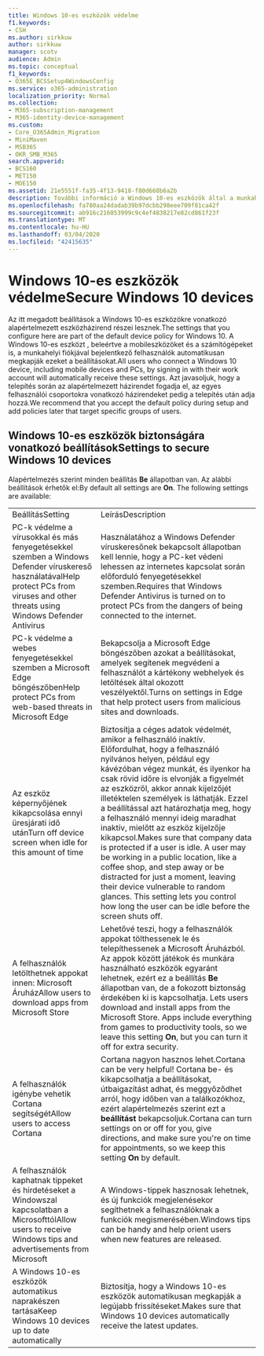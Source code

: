```yaml
---
title: Windows 10-es eszközök védelme
f1.keywords:
- CSH
ms.author: sirkkuw
author: sirkkuw
manager: scotv
audience: Admin
ms.topic: conceptual
f1_keywords:
- O365E_BCSSetup4WindowsConfig
ms.service: o365-administration
localization_priority: Normal
ms.collection:
- M365-subscription-management
- M365-identity-device-management
ms.custom:
- Core_O365Admin_Migration
- MiniMaven
- MSB365
- OKR_SMB_M365
search.appverid:
- BCS160
- MET150
- MOE150
ms.assetid: 21e5551f-fa35-4f13-9418-f80d668b6a2b
description: További információ a Windows 10-es eszközök által a munkahelyi vagy iskolai fiókba való bejelentkezéskor kapott alapértelmezett eszközházirend beállításainak konfigurálásáról.
ms.openlocfilehash: fa780aa24dadab39b97dcbb298eee709f81ca42f
ms.sourcegitcommit: ab916c216053999c9c4ef4838217e82cd861f23f
ms.translationtype: MT
ms.contentlocale: hu-HU
ms.lasthandoff: 03/04/2020
ms.locfileid: "42415635"
---
```

# <a name="secure-windows-10-devices"></a><span data-ttu-id="c7ca9-103">Windows 10-es eszközök védelme</span><span class="sxs-lookup"><span data-stu-id="c7ca9-103">Secure Windows 10 devices</span></span>

<span data-ttu-id="c7ca9-104">Az itt megadott beállítások a Windows 10-es eszközökre vonatkozó alapértelmezett eszközházirend részei lesznek.</span><span class="sxs-lookup"><span data-stu-id="c7ca9-104">The settings that you configure here are part of the default device policy for Windows 10.</span></span> <span data-ttu-id="c7ca9-105">A Windows 10-es eszközt , beleértve a mobileszközöket és a számítógépeket is, a munkahelyi fiókjával bejelentkező felhasználók automatikusan megkapják ezeket a beállításokat.</span><span class="sxs-lookup"><span data-stu-id="c7ca9-105">All users who connect a Windows 10 device, including mobile devices and PCs, by signing in with their work account will automatically receive these settings.</span></span> <span data-ttu-id="c7ca9-106">Azt javasoljuk, hogy a telepítés során az alapértelmezett házirendet fogadja el, az egyes felhasználói csoportokra vonatkozó házirendeket pedig a telepítés után adja hozzá.</span><span class="sxs-lookup"><span data-stu-id="c7ca9-106">We recommend that you accept the default policy during setup and add policies later that target specific groups of users.</span></span>
  
## <a name="settings-to-secure-windows-10-devices"></a><span data-ttu-id="c7ca9-107">Windows 10-es eszközök biztonságára vonatkozó beállítások</span><span class="sxs-lookup"><span data-stu-id="c7ca9-107">Settings to secure Windows 10 devices</span></span>

<span data-ttu-id="c7ca9-p102">Alapértelmezés szerint minden beállítás **Be** állapotban van. Az alábbi beállítások érhetők el:</span><span class="sxs-lookup"><span data-stu-id="c7ca9-p102">By default all settings are **On**. The following settings are available:</span></span>
  
|||
|:-----|:-----|
|<span data-ttu-id="c7ca9-110">Beállítás</span><span class="sxs-lookup"><span data-stu-id="c7ca9-110">Setting</span></span>  <br/> |<span data-ttu-id="c7ca9-111">Leírás</span><span class="sxs-lookup"><span data-stu-id="c7ca9-111">Description</span></span>  <br/> |
|<span data-ttu-id="c7ca9-112">PC-k védelme a vírusokkal és más fenyegetésekkel szemben a Windows Defender víruskereső használatával</span><span class="sxs-lookup"><span data-stu-id="c7ca9-112">Help protect PCs from viruses and other threats using Windows Defender Antivirus</span></span>  <br/> |<span data-ttu-id="c7ca9-113">Használatához a Windows Defender víruskeresőnek bekapcsolt állapotban kell lennie, hogy a PC-ket védeni lehessen az internetes kapcsolat során előforduló fenyegetésekkel szemben.</span><span class="sxs-lookup"><span data-stu-id="c7ca9-113">Requires that Windows Defender Antivirus is turned on to protect PCs from the dangers of being connected to the internet.</span></span>  <br/> |
|<span data-ttu-id="c7ca9-114">PC-k védelme a webes fenyegetésekkel szemben a Microsoft Edge böngészőben</span><span class="sxs-lookup"><span data-stu-id="c7ca9-114">Help protect PCs from web-based threats in Microsoft Edge</span></span>  <br/> |<span data-ttu-id="c7ca9-115">Bekapcsolja a Microsoft Edge böngészőben azokat a beállításokat, amelyek segítenek megvédeni a felhasználót a kártékony webhelyek és letöltések által okozott veszélyektől.</span><span class="sxs-lookup"><span data-stu-id="c7ca9-115">Turns on settings in Edge that help protect users from malicious sites and downloads.</span></span>  <br/> |
|<span data-ttu-id="c7ca9-116">Az eszköz képernyőjének kikapcsolása ennyi üresjárati idő után</span><span class="sxs-lookup"><span data-stu-id="c7ca9-116">Turn off device screen when idle for this amount of time</span></span>  <br/> |<span data-ttu-id="c7ca9-p103">Biztosítja a céges adatok védelmét, amikor a felhasználó inaktív. Előfordulhat, hogy a felhasználó nyilvános helyen, például egy kávézóban végez munkát, és ilyenkor ha csak rövid időre is elvonják a figyelmét az eszközről, akkor annak kijelzőjét illetéktelen személyek is láthatják. Ezzel a beállítással azt határozhatja meg, hogy a felhasználó mennyi ideig maradhat inaktív, mielőtt az eszköz kijelzője kikapcsol.</span><span class="sxs-lookup"><span data-stu-id="c7ca9-p103">Makes sure that company data is protected if a user is idle. A user may be working in a public location, like a coffee shop, and step away or be distracted for just a moment, leaving their device vulnerable to random glances. This setting lets you control how long the user can be idle before the screen shuts off.</span></span>  <br/> |
|<span data-ttu-id="c7ca9-120">A felhasználók letölthetnek appokat innen: Microsoft Áruház</span><span class="sxs-lookup"><span data-stu-id="c7ca9-120">Allow users to download apps from Microsoft Store</span></span>  <br/> |<span data-ttu-id="c7ca9-p104">Lehetővé teszi, hogy a felhasználók appokat tölthessenek le és telepíthessenek a Microsoft Áruházból. Az appok között játékok és munkára használható eszközök egyaránt lehetnek, ezért ez a beállítás **Be** állapotban van, de a fokozott biztonság érdekében ki is kapcsolhatja.  </span><span class="sxs-lookup"><span data-stu-id="c7ca9-p104">Lets users download and install apps from the Microsoft Store. Apps include everything from games to productivity tools, so we leave this setting **On**, but you can turn it off for extra security.  </span></span><br/> |
|<span data-ttu-id="c7ca9-123">A felhasználók igénybe vehetik Cortana segítségét</span><span class="sxs-lookup"><span data-stu-id="c7ca9-123">Allow users to access Cortana</span></span>  <br/> |<span data-ttu-id="c7ca9-124">Cortana nagyon hasznos lehet.</span><span class="sxs-lookup"><span data-stu-id="c7ca9-124">Cortana can be very helpful!</span></span> <span data-ttu-id="c7ca9-125">Cortana be- és kikapcsolhatja a beállításokat, útbaigazítást adhat, és meggyőződhet arról, hogy időben van a találkozókhoz, ezért alapértelmezés szerint ezt a **beállítást** bekapcsoljuk.</span><span class="sxs-lookup"><span data-stu-id="c7ca9-125">Cortana can turn settings on or off for you, give directions, and make sure you're on time for appointments, so we keep this setting **On** by default.</span></span>  <br/> |
|<span data-ttu-id="c7ca9-126">A felhasználók kaphatnak tippeket és hirdetéseket a Windowszal kapcsolatban a Microsofttól</span><span class="sxs-lookup"><span data-stu-id="c7ca9-126">Allow users to receive Windows tips and advertisements from Microsoft</span></span>  <br/> |<span data-ttu-id="c7ca9-127">A Windows-tippek hasznosak lehetnek, és új funkciók megjelenésekor segíthetnek a felhasználóknak a funkciók megismerésében.</span><span class="sxs-lookup"><span data-stu-id="c7ca9-127">Windows tips can be handy and help orient users when new features are released.</span></span>  <br/> |
|<span data-ttu-id="c7ca9-128">A Windows 10-es eszközök automatikus naprakészen tartása</span><span class="sxs-lookup"><span data-stu-id="c7ca9-128">Keep Windows 10 devices up to date automatically</span></span>  <br/> |<span data-ttu-id="c7ca9-129">Biztosítja, hogy a Windows 10-es eszközök automatikusan megkapják a legújabb frissítéseket.</span><span class="sxs-lookup"><span data-stu-id="c7ca9-129">Makes sure that Windows 10 devices automatically receive the latest updates.</span></span>  <br/> |
   

